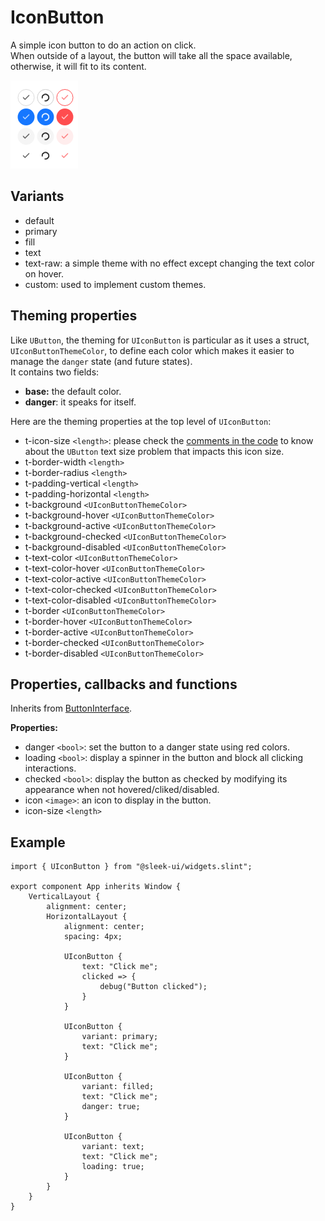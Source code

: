 # IconButton
A simple icon button to do an action on click.  
When outside of a layout, the button will take all the space available, otherwise, it will fit to its content.  

![icon-button presentation](images/icon-button.png)

## Variants
- default
- primary
- fill
- text
- text-raw: a simple theme with no effect except changing the text color on hover.
- custom: used to implement custom themes.

## Theming properties
Like `UButton`, the theming for `UIconButton` is particular as it uses a struct, `UIconButtonThemeColor`, to define each color which makes it easier to manage the `danger` state (and future states).  
It contains two fields:
- **base:** the default color.
- **danger**: it speaks for itself.

Here are the theming properties at the top level of `UIconButton`:
- t-icon-size `<length>`: please check the [comments in the code](../../ui/sleek-ui/widgets/icon-button.slint) to know about the `UButton` text size problem that impacts this icon size.
- t-border-width `<length>`
- t-border-radius `<length>`
- t-padding-vertical `<length>`
- t-padding-horizontal `<length>`
- t-background `<UIconButtonThemeColor>`
- t-background-hover `<UIconButtonThemeColor>`
- t-background-active `<UIconButtonThemeColor>`
- t-background-checked `<UIconButtonThemeColor>`
- t-background-disabled `<UIconButtonThemeColor>`
- t-text-color `<UIconButtonThemeColor>`
- t-text-color-hover `<UIconButtonThemeColor>`
- t-text-color-active `<UIconButtonThemeColor>`
- t-text-color-checked `<UIconButtonThemeColor>`
- t-text-color-disabled `<UIconButtonThemeColor>`
- t-border `<UIconButtonThemeColor>`
- t-border-hover `<UIconButtonThemeColor>`
- t-border-active `<UIconButtonThemeColor>`
- t-border-checked `<UIconButtonThemeColor>`
- t-border-disabled `<UIconButtonThemeColor>`

## Properties, callbacks and functions
Inherits from [ButtonInterface](./button-interface.md).  

**Properties:**
- danger `<bool>`: set the button to a danger state using red colors.
- loading `<bool>`: display a spinner in the button and block all clicking interactions.
- checked `<bool>`: display the button as checked by modifying its appearance when not hovered/cliked/disabled.
- icon `<image>`: an icon to display in the button.
- icon-size `<length>`

## Example
```slint
import { UIconButton } from "@sleek-ui/widgets.slint";

export component App inherits Window {
	VerticalLayout {
		alignment: center;
		HorizontalLayout {
			alignment: center;
			spacing: 4px;

			UIconButton {
				text: "Click me";
				clicked => {
					debug("Button clicked");
				}
			}

			UIconButton {
				variant: primary;
				text: "Click me";
			}

			UIconButton {
				variant: filled;
				text: "Click me";
				danger: true;
			}

			UIconButton {
				variant: text;
				text: "Click me";
				loading: true;
			}
		}
	}
}
```